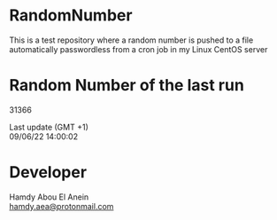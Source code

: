 # RandomNumber    
This is a test repository where a random number is pushed to a file automatically passwordless from a cron job in my Linux CentOS server    
# Random Number of the last run   
31366
      
Last update (GMT +1)    
09/06/22 14:00:02
# Developer    
Hamdy Abou El Anein   
hamdy.aea@protonmail.com
